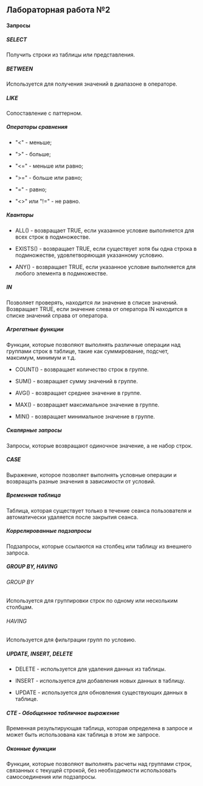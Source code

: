 ## Лабораторная работа №2

#### Запросы

##### SELECT 

Получить строки из таблицы или представления.

##### BETWEEN

Используется для получения значений в диапазоне в операторе.

##### LIKE

Cопоставление с паттерном.

##### Операторы сравнения

- "<" - меньше;

- ">" - больше;

- "<=" - меньше или равно;

- ">=" - больше или равно;

- "=" - равно;

- "<>" или "!=" - не равно.

##### Кванторы

- ALL() - возвращает TRUE, если указанное условие выполняется для всех строк в подмножестве.

- EXISTS() - возвращает TRUE, если существует хотя бы одна строка в подмножестве, удовлетворяющая указанному условию.

- ANY() - возвращает TRUE, если указанное условие выполняется для любого элемента в подмножестве. 

##### IN

Позволяет проверять, находится ли значение в списке значений. Возвращает TRUE, если значение слева от оператора IN находится в списке значений справа от оператора.

##### Агрегатные функции

Функции, которые позволяют выполнять различные операции над группами строк в таблице, такие как суммирование, подсчет, максимум, минимум и т.д.

- COUNT() - возвращает количество строк в группе.

- SUM() - возвращает сумму значений в группе.

- AVG() - возвращает среднее значение в группе.

- MAX() - возвращает максимальное значение в группе.

- MIN() - возвращает минимальное значение в группе.

##### Скалярные запросы

Запросы, которые возвращают одиночное значение, а не набор строк.

##### CASE

Выражение, которое позволяет выполнять условные операции и возвращать разные значения в зависимости от условий.

##### Временная таблица

Таблица, которая существует только в течение сеанса пользователя и автоматически удаляется после закрытия сеанса.

##### Коррелированные подзапросы

Подзапросы, которые ссылаются на столбец или таблицу из внешнего запроса.

##### GROUP BY, HAVING

###### GROUP BY
Используется для группировки строк по одному или нескольким столбцам.

###### HAVING

Используется для фильтрации групп по условию.

##### UPDATE, INSERT, DELETE

- DELETE - используется для удаления данных из таблицы.

- INSERT - используется для добавления новых данных в таблицу. 

- UPDATE - используется для обновления существующих данных в таблице.

##### CTE - Обобщенное табличное выражение

Временная результирующая таблица, которая определена в запросе и может быть использована как таблица в этом же запросе.

##### Оконные функции

Функции, которые позволяют выполнять расчеты над группами строк, связанных с текущей строкой, без необходимости использовать самосоединения или подзапросы.